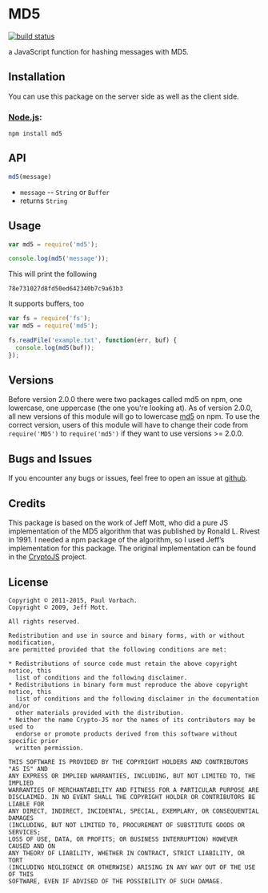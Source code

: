# MD5

[![build status](https://secure.travis-ci.org/pvorb/node-md5.png)](http://travis-ci.org/pvorb/node-md5)

a JavaScript function for hashing messages with MD5.

## Installation

You can use this package on the server side as well as the client side.

### [Node.js](http://nodejs.org/):

~~~
npm install md5
~~~


## API

~~~ javascript
md5(message)
~~~

  * `message` -- `String` or `Buffer`
  * returns `String`


## Usage

~~~ javascript
var md5 = require('md5');

console.log(md5('message'));
~~~

This will print the following

~~~
78e731027d8fd50ed642340b7c9a63b3
~~~

It supports buffers, too

~~~ javascript
var fs = require('fs');
var md5 = require('md5');

fs.readFile('example.txt', function(err, buf) {
  console.log(md5(buf));
});
~~~

## Versions

Before version 2.0.0 there were two packages called md5 on npm, one lowercase,
one uppercase (the one you're looking at). As of version 2.0.0, all new versions
of this module will go to lowercase [md5](https://www.npmjs.com/package/md5) on
npm. To use the correct version, users of this module will have to change their
code from `require('MD5')` to `require('md5')` if they want to use versions >=
2.0.0.


## Bugs and Issues

If you encounter any bugs or issues, feel free to open an issue at
[github](https://github.com/pvorb/node-md5/issues).


## Credits

This package is based on the work of Jeff Mott, who did a pure JS implementation
of the MD5 algorithm that was published by Ronald L. Rivest in 1991. I needed a
npm package of the algorithm, so I used Jeff’s implementation for this package.
The original implementation can be found in the
[CryptoJS](http://code.google.com/p/crypto-js/) project.


## License

~~~
Copyright © 2011-2015, Paul Vorbach.
Copyright © 2009, Jeff Mott.

All rights reserved.

Redistribution and use in source and binary forms, with or without modification,
are permitted provided that the following conditions are met:

* Redistributions of source code must retain the above copyright notice, this
  list of conditions and the following disclaimer.
* Redistributions in binary form must reproduce the above copyright notice, this
  list of conditions and the following disclaimer in the documentation and/or
  other materials provided with the distribution.
* Neither the name Crypto-JS nor the names of its contributors may be used to
  endorse or promote products derived from this software without specific prior
  written permission.

THIS SOFTWARE IS PROVIDED BY THE COPYRIGHT HOLDERS AND CONTRIBUTORS "AS IS" AND
ANY EXPRESS OR IMPLIED WARRANTIES, INCLUDING, BUT NOT LIMITED TO, THE IMPLIED
WARRANTIES OF MERCHANTABILITY AND FITNESS FOR A PARTICULAR PURPOSE ARE
DISCLAIMED. IN NO EVENT SHALL THE COPYRIGHT HOLDER OR CONTRIBUTORS BE LIABLE FOR
ANY DIRECT, INDIRECT, INCIDENTAL, SPECIAL, EXEMPLARY, OR CONSEQUENTIAL DAMAGES
(INCLUDING, BUT NOT LIMITED TO, PROCUREMENT OF SUBSTITUTE GOODS OR SERVICES;
LOSS OF USE, DATA, OR PROFITS; OR BUSINESS INTERRUPTION) HOWEVER CAUSED AND ON
ANY THEORY OF LIABILITY, WHETHER IN CONTRACT, STRICT LIABILITY, OR TORT
(INCLUDING NEGLIGENCE OR OTHERWISE) ARISING IN ANY WAY OUT OF THE USE OF THIS
SOFTWARE, EVEN IF ADVISED OF THE POSSIBILITY OF SUCH DAMAGE.
~~~
